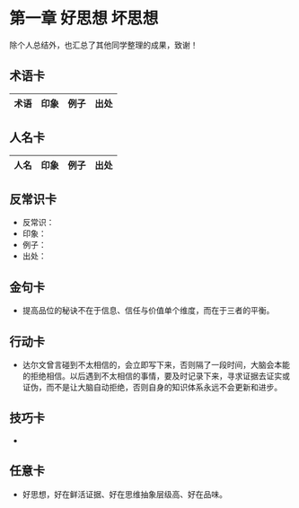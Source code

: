 # 第一章 好思想 坏思想
除个人总结外，也汇总了其他同学整理的成果，致谢！
## 术语卡
|术语|印象|例子|出处|
|:---:|---|---|---|

## 人名卡
|人名|印象|例子|出处|
|:---:|---|---|---|

## 反常识卡
- 反常识：
- 印象：
- 例子：
- 出处：

## 金句卡
- 提高品位的秘诀不在于信息、信任与价值单个维度，而在于三者的平衡。

## 行动卡
- 达尔文曾言碰到不太相信的，会立即写下来，否则隔了一段时间，大脑会本能的拒绝相信。以后遇到不太相信的事情，要及时记录下来，寻求证据去证实或证伪，而不是让大脑自动拒绝，否则自身的知识体系永远不会更新和进步。

## 技巧卡
- 

## 任意卡
- 好思想，好在鲜活证据、好在思维抽象层级高、好在品味。
